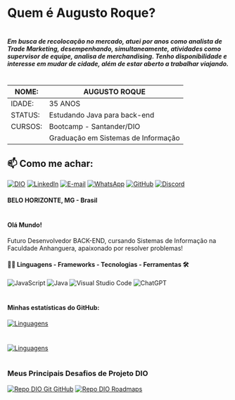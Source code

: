 
#

# Quem é Augusto Roque?

#

#####    Em busca de recolocação no mercado, atuei por anos como analista de Trade Marketing, desempenhando, simultaneamente, atividades como supervisor de equipe, analisa de merchandising. Tenho disponibilidade e interesse em mudar de cidade, além de estar aberto a trabalhar viajando.

#
|NOME:|AUGUSTO ROQUE|
|-------|---------|
|IDADE:|35 ANOS|
|STATUS:|Estudando Java para back-end|
|CURSOS:|Bootcamp - Santander/DIO|
||Graduação em Sistemas de Informação|

## 📫 Como me achar:

[![DIO](https://img.shields.io/badge/-Meu%20Perfil%20na%20DIO-0077B5?style=for-the-badge&logo=gitbook&logoColor=white)](https://www.dio.me/users/augusto_roque89)
[![LinkedIn](https://img.shields.io/badge/linkedin-%230077B5.svg?style=for-the-badge&logo=linkedin&logoColor=white)](https://www.linkedin.com/in/augusto-roque/)
[![E-mail](https://img.shields.io/badge/-Email-0077B5?style=for-the-badge&logo=microsoft-outlook&logoColor=white)](mailto:augusto.roque89@gmail.com)
[![WhatsApp](https://img.shields.io/badge/WhatsApp-0077B5?style=for-the-badge&logo=whatsapp&logoColor=white)](https://wa.me/55+31+987999077)
[![GitHub](https://img.shields.io/badge/GitHub-0077B5?style=for-the-badge&logo=github&logoColor=white)](https://github.com/ceo1rock)
[![Discord](https://img.shields.io/badge/Discord-0077B5?style=for-the-badge&logo=discord&logoColor=white)](https://discord.com/channels/@augustus#7815/)

####  BELO HORIZONTE, MG - Brasil
#

#### Olá Mundo!

Futuro Desenvolvedor BACK-END, cursando Sistemas de Informação na Faculdade Anhanguera, apaixonado por resolver problemas!


#### 👨‍💻 Linguagens - Frameworks - Tecnologias - Ferramentas  🛠

![JavaScript](https://img.shields.io/badge/JavaScript-%23EFD81D?style=flat-square&labelColor=%23414141&logo=javascript&logoColor=white)
![Java](https://img.shields.io/badge/Java-ED8B00?style=for-the-badge&logo=openjdk&logoColor=white)
![Visual Studio Code](https://img.shields.io/badge/Visual%20Studio%20Code-%232D9EEA?style=flat-square&labelColor=%23414141&logo=visual-studio-code&logoColor=white)
![ChatGPT](https://img.shields.io/badge/ChatGPT-%231A9A7A?style=flat-square&labelColor=%23414141&logo=openai&logoColor=white)

#

#### Minhas estatísticas do GitHub: 
[![Linguagens](https://github-readme-stats.vercel.app/api?username=ceo1rock&show_icons=true&locale=pt-BR&&theme=dark)](https://github.com/ceo1rock?tab=repositories)
#
[![Linguagens](https://github-readme-stats.vercel.app/api/top-langs/?username=ceo1rock&layout=compact&locale=pt-BR&&theme=dark)](https://github.com/ceo1rock?tab=repositories)

#

### Meus Principais Desafios de Projeto DIO


[![Repo DIO Git GitHub](https://github-readme-stats.vercel.app/api/pin/?username=elidianaandrade&repo=dio-lab-open-source&bg_color=000&border_color=30A3DC&show_icons=true&icon_color=30A3DC&title_color=E94D5F&text_color=FFF)](https://github.com/elidianaandrade/dio-lab-open-source)
[![Repo DIO Roadmaps](https://github-readme-stats.vercel.app/api/pin/?username=digitalinnovationone&repo=roadmaps&bg_color=000&border_color=30A3DC&show_icons=true&icon_color=30A3DC&title_color=E94D5F&text_color=FFF)](https://github.com/digitalinnovationone/roadmaps)
